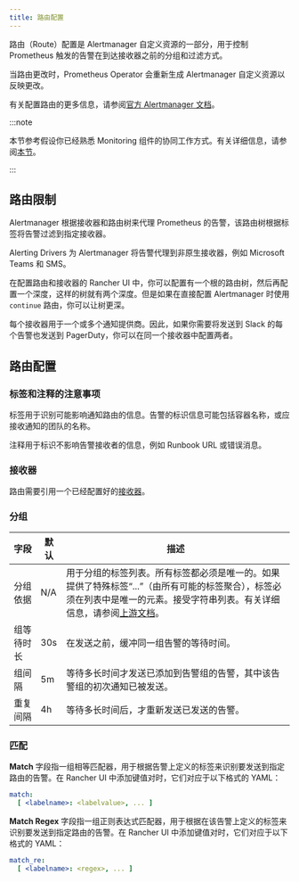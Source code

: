 ```yaml
---
title: 路由配置
---
```


路由（Route）配置是 Alertmanager 自定义资源的一部分，用于控制 Prometheus 触发的告警在到达接收器之前的分组和过滤方式。

当路由更改时，Prometheus Operator 会重新生成 Alertmanager 自定义资源以反映更改。

有关配置路由的更多信息，请参阅[官方 Alertmanager 文档](https://www.prometheus.io/docs/alerting/latest/configuration/#route)。

:::note

本节参考假设你已经熟悉 Monitoring 组件的协同工作方式。有关详细信息，请参阅[本节](../../integrations-in-rancher/monitoring-and-alerting/how-monitoring-works.md)。

:::



## 路由限制

Alertmanager 根据接收器和路由树来代理 Prometheus 的告警，该路由树根据标签将告警过滤到指定接收器。

Alerting Drivers 为 Alertmanager 将告警代理到非原生接收器，例如 Microsoft Teams 和 SMS。

在配置路由和接收器的 Rancher UI 中，你可以配置有一个根的路由树，然后再配置一个深度，这样的树就有两个深度。但是如果在直接配置 Alertmanager 时使用 `continue` 路由，你可以让树更深。

每个接收器用于一个或多个通知提供商。因此，如果你需要将发送到 Slack 的每个告警也发送到 PagerDuty，你可以在同一个接收器中配置两者。

## 路由配置

### 标签和注释的注意事项

标签用于识别可能影响通知路由的信息。告警的标识信息可能包括容器名称，或应接收通知的团队的名称。

注释用于标识不影响告警接收者的信息，例如 Runbook URL 或错误消息。


### 接收器
路由需要引用一个已经配置好的[接收器](./receivers.md)。

### 分组

| 字段 | 默认 | 描述 |
|-------|--------------|---------|
| 分组依据 | N/A | 用于分组的标签列表。所有标签都必须是唯一的。如果提供了特殊标签“...”（由所有可能的标签聚合），标签必须在列表中是唯一的元素。接受字符串列表。有关详细信息，请参阅[上游文档](https://github.com/prometheus-operator/prometheus-operator/blob/main/Documentation/api.md#route)。 |
| 组等待时长 | 30s | 在发送之前，缓冲同一组告警的等待时间。 |
| 组间隔 | 5m | 等待多长时间才发送已添加到告警组的告警，其中该告警组的初次通知已被发送。 |
| 重复间隔 | 4h | 等待多长时间后，才重新发送已发送的告警。 |

### 匹配

**Match** 字段指一组相等匹配器，用于根据告警上定义的标签来识别要发送到指定路由的告警。在 Rancher UI 中添加键值对时，它们对应于以下格式的 YAML：

```yaml
match:
  [ <labelname>: <labelvalue>, ... ]
```

**Match Regex** 字段指一组正则表达式匹配器，用于根据在该告警上定义的标签来识别要发送到指定路由的告警。在 Rancher UI 中添加键值对时，它们对应于以下格式的 YAML：

```yaml
match_re:
  [ <labelname>: <regex>, ... ]
```
